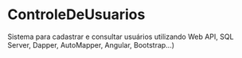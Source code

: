 # ControleDeUsuarios
Sistema para cadastrar e consultar usuários utilizando Web API, SQL Server, Dapper, AutoMapper, Angular, Bootstrap...)
